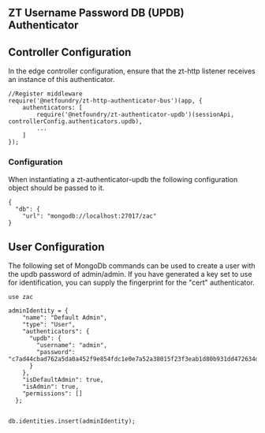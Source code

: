 ZT Username Password DB (UPDB) Authenticator
------------------------------

## Controller Configuration
In the edge controller configuration, ensure that the zt-http listener receives an instance of this authenticator.

```
//Register middleware
require('@netfoundry/zt-http-authenticator-bus')(app, {
    authenticators: [
        require('@netfoundry/zt-authenticator-updb')(sessionApi, controllerConfig.authenticators.updb),
        ...
    ]
});
``` 

### Configuration

When instantiating a zt-authenticator-updb the following configuration object should be passed to it.

```
{
  "db": {
    "url": "mongodb://localhost:27017/zac"
}
```

## User Configuration
The following set of MongoDb commands can be used to create a user with the updb password of admin/admin. If you have 
generated a key set to use for identification, you can supply the fingerprint for the "cert" authenticator.

```
use zac

adminIdentity = {
    "name": "Default Admin",
    "type": "User",
    "authenticators": {
      "updb": {
        "username": "admin",
        "password": "c7ad44cbad762a5da0a452f9e854fdc1e0e7a52a38015f23f3eab1d80b931dd472634dfac71cd34ebc35d16ab7fb8a90c81f975113d6c7538dc69dd8de9077ec"
      }
    },
    "isDefaultAdmin": true,
    "isAdmin": true,
    "permissions": []
  };


db.identities.insert(adminIdentity);
```


